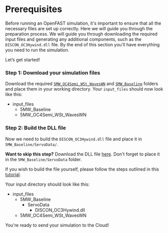 # Prerequisites
Before running an OpenFAST simulation, it's important to ensure that all the necessary files are set up correctly. 
Here we will guide you through the preparation process. We will guide you through downloading the required input files and generating any additional components, 
such as the `DISCON_OC3Hywind.dll` file. By the end of this section you'll have everything you need to run the simulation.

Let’s get started!

### Step 1: Download your simulation files
Download the required [`5MW_OC4Semi_WSt_WavesWN`](https://github.com/OpenFAST/r-test/tree/v4.0.2/glue-codes/openfast/5MW_OC4Semi_WSt_WavesWN) and [`5MW_Baseline`](https://github.com/OpenFAST/r-test/tree/v4.0.2/glue-codes/openfast/5MW_Baseline) folders and place them in your working directory. Your `input_files` should now look like this:
- input_files
    - 5MW_Baseline
    - 5MW_OC4Semi_WSt_WavesWN

### Step 2: Build the DLL file
Now we need to build the `DISCON_OC3Hywind.dll` file and place it in `5MW_Baseline/ServoData/`.

**Want to skip this step?** Download the DLL file [here](https://storage.googleapis.com/inductiva-simulators-sources/DISCON_OC3Hywind.dll). 
Don't forget to place it in the `5MW_Baseline/ServoData` folder.

If you wish to build the file yourself, please follow the steps outlined in this [tutorial](https://inductiva.ai/guides/openfast/CreateDLL).

Your input directory should look like this:
- input_files
    - 5MW_Baseline
        - ServoData
            - DISCON_OC3Hywind.dll
    - 5MW_OC4Semi_WSt_WavesWN

You're ready to send your simulation to the Cloud!